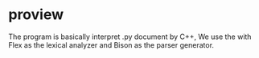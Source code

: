 # proview
The program is basically interpret .py document by C++, We use the with Flex as the lexical analyzer and Bison as the parser generator.


